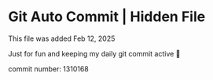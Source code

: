 # Git Auto Commit | Hidden File

This file was added Feb 12, 2025

Just for fun and keeping my daily git commit active 🤪

commit number: 1310168
